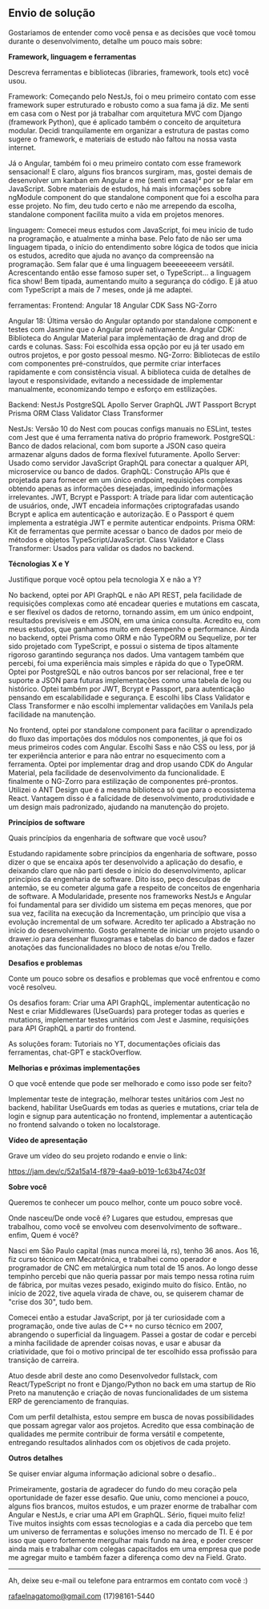 ## Envio de solução

Gostariamos de entender como você pensa e as decisões que você tomou durante o desenvolvimento, detalhe um pouco mais sobre:

**Framework, linguagem e ferramentas**

Descreva ferramentas e bibliotecas (libraries, framework, tools etc) você usou.

Framework:
Começando pelo NestJs, foi o meu primeiro contato com esse framework super estruturado e robusto como a sua fama já diz. Me senti em casa com o Nest por já trabalhar com arquitetura MVC com Django (framework Python), que é aplicado também o conceito de arquitetura modular. Decidi tranquilamente em organizar a estrutura de pastas como sugere o framework, e materiais de estudo não faltou na nossa vasta internet.

Já o Angular, também foi o meu primeiro contato com esse framework sensacional! E claro, alguns fios brancos surgiram, mas, gostei demais de desenvolver um kanban em Angular e me (senti em casa)² por se falar em JavaScript. Sobre materiais de estudos, há mais informações sobre ngModule component do que standalone component que foi a escolha para esse projeto. No fim, deu tudo certo e não me arrependo da escolha, standalone component facilita muito a vida em projetos menores.

linguagem:
Comecei meus estudos com JavaScript, foi meu início de tudo na programação, e atualmente a minha base. Pelo fato de não ser uma linguagem tipada, o início do entendimento sobre lógica de todos que inicia os estudos, acredito que ajuda no avanço da compreensão na programação. Sem falar que é uma linguagem beeeeeeeem versátil. Acrescentando então esse famoso super set, o TypeScript... a linguagem fica show! Bem tipada, aumentando muito a segurança do código. E já atuo com TypeScript a mais de 7 meses, onde já me adaptei.

ferramentas:
Frontend:
    Angular 18
    Angular CDK
    Sass
    NG-Zorro

Angular 18:
    Última versão do Angular optando por standalone component e testes com Jasmine que o Angular provê nativamente.
Angular CDK:
    Biblioteca do Angular Material para implementação de drag and drop de cards e colunas.
Sass:
    Foi escolhida essa opção por eu já ter usado em outros projetos, e por gosto pessoal mesmo.
NG-Zorro:
    Bibliotecas de estilo com componentes pré-construídos, que permite criar interfaces rapidamente e com consistência visual. A biblioteca cuida de detalhes de layout e responsividade, evitando a necessidade de implementar manualmente, economizando tempo e esforço em estilizações.

Backend:
    NestJs
    PostgreSQL
    Apollo Server
    GraphQL
    JWT
    Passport
    Bcrypt
    Prisma ORM
    Class Validator
    Class Transformer

NestJs:
    Versão 10 do Nest com poucas configs manuais no ESLint, testes com Jest que é uma ferramenta nativa do próprio framework.
PostgreSQL:
    Banco de dados relacional, com bom suporte a JSON caso queira armazenar alguns dados de forma flexível futuramente.
Apollo Server:
    Usado como servidor JavaScript GraphQL para conectar a qualquer API, microservice ou banco de dados.
GraphQL:
    Construção APIs que é projetada para fornecer em um único endpoint, requisições complexas obtendo apenas as informações desejadas, impedindo informações irrelevantes.
JWT, Bcrypt e Passport:
    A tríade para lidar com autenticação de usuários, onde, JWT encadeia informações criptografadas usando Bcrypt e aplica em autenticação e autorização. E o Passport é quem implementa a estratégia JWT e permite autenticar endpoints.
Prisma ORM:
    Kit de ferramentas que permite acessar o banco de dados por meio de métodos e objetos TypeScript/JavaScript.
Class Validator e Class Transformer:
    Usados para validar os dados no backend.

**Técnologias X e Y**

Justifique porque você optou pela tecnologia X e não a Y?

No backend, optei por API GraphQL e não API REST, pela facilidade de requisições complexas como até encadear queries e mutations em cascata, e ser flexível os dados de retorno, tornando assim, em um único endpoint, resultados previsíveis e em JSON, em uma única consulta. Acredito eu, com meus estudos, que ganhamos muito em desempenho e performance.
Ainda no backend, optei Prisma como ORM e não TypeORM ou Sequelize, por ter sido projetado com TypeScript, e possui o sistema de tipos altamente rigoroso garantindo segurança nos dados. Uma vantagem também que percebi, foi uma experiência mais simples e rápida do que o TypeORM.
Optei por PostgreSQL e não outros bancos por ser relacional, free e ter suporte a JSON para futuras implementações como uma tabela de log ou histórico.
Optei também por JWT, Bcrypt e Passport, para autenticação pensando em escalabilidade e segurança.
E escolhi libs Class Validator e Class Transformer e não escolhi implementar validações em VanilaJs pela facilidade na manutenção.

No frontend, optei por standalone component para facilitar o aprendizado do fluxo das importações dos módulos nos componentes, já que foi os meus primeiros codes com Angular.
Escolhi Sass e não CSS ou less, por já ter experiência anterior e para não entrar no esquecimento com a ferramenta.
Optei por implementar drag and drop usando CDK do Angular Material, pela facilidade de desenvolvimento da funcionalidade.
E finalmente o NG-Zorro para estilização de componentes pré-prontos. Utilizei o ANT Design que é a mesma biblioteca só que para o ecossistema React. Vantagem disso é a falicidade de desenvolvimento, produtividade e um design mais padronizado, ajudando na manutenção do projeto.

**Princípios de software**

Quais princípios da engenharia de software que você usou?

Estudando rapidamente sobre princípios da engenharia de software, posso dizer o que se encaixa após ter desenvolvido a aplicação do desafio, e deixando claro que não parti desde o início do desenvolvimento, aplicar princípios da engenharia de software. Dito isso, peço desculpas de antemão, se eu cometer alguma gafe a respeito de conceitos de engenharia de software.
A Modularidade, presente nos frameworks NestJs e Angular foi fundamental para ser dividido um sistema em peças menores, que por sua vez, facilita na execução da Incrementação, um princípio que visa a evolução incremental de um sofware.
Acredito ter aplicado a Abstração no início do desenvolvimento. Gosto geralmente de iniciar um projeto usando o drawer.io para desenhar fluxogramas e tabelas do banco de dados e fazer anotações das funcionalidades no bloco de notas e/ou Trello.

**Desafios e problemas**

Conte um pouco sobre os desafios e problemas que você enfrentou e como você resolveu.

Os desafios foram:
    Criar uma API GraphQL, implementar autenticação no Nest e criar Middlewares (UseGuards) para proteger todas as queries e mutations, implementar testes unitários com Jest e Jasmine, requisições para API GraphQL a partir do frontend.

As soluções foram:
    Tutoriais no YT, documentações oficiais das ferramentas, chat-GPT e stackOverflow.

**Melhorias e próximas implementações**

O que você entende que pode ser melhorado e como isso pode ser feito?

Implementar teste de integração, melhorar testes unitários com Jest no backend, habilitar UseGuards em todas as queries e mutations, criar tela de login e signup para autenticação no frontend, implementar a autenticação no frontend salvando o token no localstorage.

**Vídeo de apresentação**

Grave um vídeo do seu projeto rodando e envie o link:

https://jam.dev/c/52a15a14-f879-4aa9-b019-1c63b474c03f

**Sobre você**

Queremos te conhecer um pouco melhor, conte um pouco sobre você.

Onde nasceu/De onde você é? Lugares que estudou, empresas que trabalhou, como você se envolveu com desenvolvimento de software.. enfim, Quem é você?

Nasci em São Paulo capital (mas nunca morei lá, rs), tenho 36 anos. Aos 16, fiz curso técnico em Mecatrônica, e trabalhei como operador e programador de CNC em metalúrgica num total de 15 anos. Ao longo desse tempinho percebi que não queria passar por mais tempo nessa rotina ruim de fábrica, por muitas vezes pesado, exigindo muito do físico. Então, no início de 2022, tive aquela virada de chave, ou, se quiserem chamar de "crise dos 30", tudo bem.

Comecei então a estudar JavaScript, por já ter curiosidade com a programação, onde tive aulas de C++ no curso técnico em 2007, abrangendo o superficial da linguagem.
Passei a gostar de codar e percebi a minha facilidade de aprender coisas novas, e usar e abusar da criatividade, que foi o motivo principal de ter escolhido essa profissão para transição de carreira.

Atuo desde abril deste ano como Desenvolvedor fullstack, com React/TypeScript no front e Django/Python no back em uma startup de Rio Preto na manutenção e criação de novas funcionalidades de um sistema ERP de gerenciamento de franquias.

Com um perfil detalhista, estou sempre em busca de novas possibilidades que possam agregar valor aos projetos. Acredito que essa combinação de qualidades me permite contribuir de forma versátil e competente, entregando resultados alinhados com os objetivos de cada projeto.

**Outros detalhes**

Se quiser enviar alguma informação adicional sobre o desafio..

Primeiramente, gostaria de agradecer do fundo do meu coração pela oportunidade de fazer esse desafio. Que uniu, como mencionei a pouco, alguns fios brancos, muitos estudos, e um prazer enorme de trabalhar com Angular e NestJs, e criar uma API em GraphQL. Sério, fiquei muito feliz! Tive muitos insights com essas tecnologias e a cada dia percebo que tem um universo de ferramentas e soluções imenso no mercado de TI.
E é por isso que quero fortemente mergulhar mais fundo na área, e poder crescer ainda mais e trabalhar com colegas capacitados em uma empresa que pode me agregar muito e também fazer a diferença como dev na Field.
Grato.

---

Ah, deixe seu e-mail ou telefone para entrarmos em contato com você :) 

rafaelnagatomo@gmail.com
(17)98161-5440
